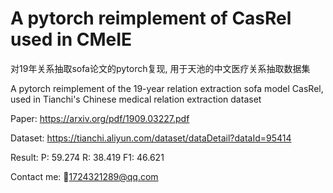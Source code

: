 # A pytorch reimplement of CasRel used in CMeIE
对19年关系抽取sofa论文的pytorch复现, 用于天池的中文医疗关系抽取数据集

A pytorch reimplement of the 19-year relation extraction sofa model CasRel, used in Tianchi's Chinese medical relation extraction dataset

Paper: https://arxiv.org/pdf/1909.03227.pdf

Dataset: https://tianchi.aliyun.com/dataset/dataDetail?dataId=95414

Result: P: 59.274
        R: 38.419
        F1: 46.621

Contact me: :email:1724321289@qq.com

